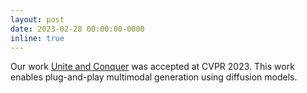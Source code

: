 ```yaml
---
layout: post
date: 2023-02-28 00:00:00-0000
inline: true
---
```


Our work <a href="https://openaccess.thecvf.com/content/CVPR2023/papers/Nair_Unite_and_Conquer_Plug__Play_Multi-Modal_Synthesis_Using_Diffusion_CVPR_2023_paper.pdf">Unite and Conquer</a> was accepted at CVPR 2023. This work enables plug-and-play multimodal generation using diffusion models.